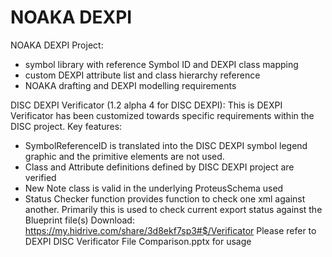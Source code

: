 # NOAKA DEXPI

NOAKA DEXPI Project:
- symbol library with reference Symbol ID and DEXPI class mapping
- custom DEXPI attribute list and class hierarchy reference
- NOAKA drafting and DEXPI modelling requirements

DISC DEXPI Verificator (1.2 alpha 4 for DISC DEXPI):
This is DEXPI Verificator has been customized towards specific requirements within the DISC project. 
Key features:
* SymbolReferenceID is translated into the DISC DEXPI symbol legend graphic and the primitive elements are not used.
* Class and Attribute definitions defined by DISC DEXPI project are verified
* New Note class is valid in the underlying ProteusSchema used
* Status Checker function provides function to check one xml against another. Primarily this is used to check current export status against the Blueprint file(s)
Download: <https://my.hidrive.com/share/3d8ekf7sp3#$/Verificator>
Please refer to DEXPI DISC Verificator File Comparison.pptx for usage
